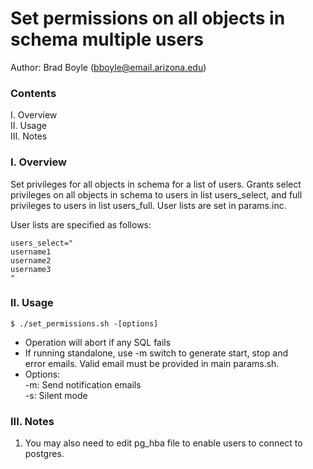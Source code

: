 # Set permissions on all objects in schema multiple users 

Author: Brad Boyle (bboyle@email.arizona.edu)  

### Contents

I. Overview  
II. Usage  
III. Notes

### I. Overview

Set privileges for all objects in schema for a list of users. Grants select privileges on all objects in schema to users in list users\_select, and full privileges to users in list users\_full. User lists are set in params.inc.

User lists are specified as follows:

```
users_select="
username1
username2
username3
"
```

### II. Usage

```
$ ./set_permissions.sh -[options]
```

  * Operation will abort if any SQL fails
  * If running standalone, use -m switch to generate start, stop and   
  	error emails. Valid email must be provided in main params.sh.
  * Options:  
  	-m: Send notification emails  
  	-s: Silent mode  

### III. Notes

1. You may also need to edit pg_hba file to enable users to connect to postgres.
